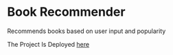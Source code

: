 # Book Recommender

Recommends books based on user input and popularity

The Project Is Deployed [here](https://kuldeeps-book-recommender.herokuapp.com/)
